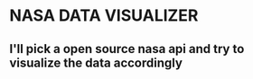 # NASA DATA VISUALIZER

## I'll pick a open source nasa api and try to visualize the data accordingly